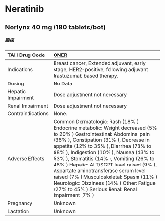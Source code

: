 # Neratinib

## Nerlynx 40 mg (180 tablets/bot)

##### 臨採

| TAH Drug Code      | [**ONER**](https://www.tahsda.org.tw/drugs/hissearch.php?drug_code=ONER)                                                                                                                                                                                                                                                                                                                                                                                                                                                  |
|:-------------------|:--------------------------------------------------------------------------------------------------------------------------------------------------------------------------------------------------------------------------------------------------------------------------------------------------------------------------------------------------------------------------------------------------------------------------------------------------------------------------------------------------------------------------|
| Indications        | Breast cancer, Extended adjuvant, early stage, HER2-positive, following adjuvant trastuzumab based therapy.                                                                                                                                                                                                                                                                                                                                                                                                               |
| Dosing             | No Data                                                                                                                                                                                                                                                                                                                                                                                                                                                                                                                   |
| Hepatic Impairment | Dose adjustment not necessary                                                                                                                                                                                                                                                                                                                                                                                                                                                                                             |
| Renal Impairment   | Dose adjustment not necessary                                                                                                                                                                                                                                                                                                                                                                                                                                                                                             |
| Contraindications  | None.                                                                                                                                                                                                                                                                                                                                                                                                                                                                                                                     |
| Adverse Effects    | Common Dermatologic: Rash (18% ) Endocrine metabolic: Weight decreased (5% to 20% ) Gastrointestinal: Abdominal pain (36% ), Constipation (31% ), Decrease in appetite (12% to 35% ), Diarrhea (78% to 98% ), Indigestion (10% ), Nausea (43% to 53% ), Stomatitis (14% ), Vomiting (26% to 46% ) Hepatic: ALT/SGPT level raised (9% ), Aspartate aminotransferase serum level raised (7% ) Musculoskeletal: Spasm (11% ) Neurologic: Dizziness (14% ) Other: Fatigue (27% to 45% ) Serious Renal: Renal impairment (7% ) |
| Pregnancy          | Unknown                                                                                                                                                                                                                                                                                                                                                                                                                                                                                                                   |
| Lactation          | Unknown                                                                                                                                                                                                                                                                                                                                                                                                                                                                                                                   |

